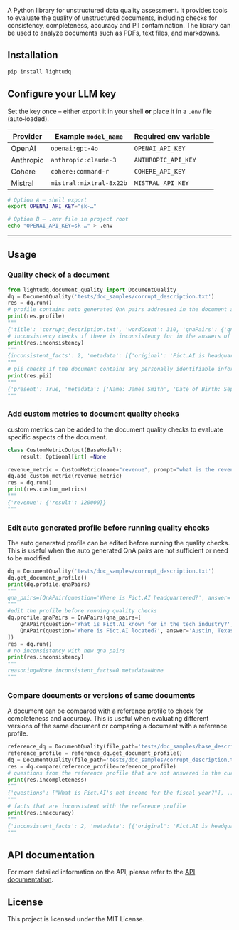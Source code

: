 
A Python library for unstructured data quality assessment. It provides tools to evaluate the quality of unstructured
documents, including checks for consistency, completeness, accuracy and PII contamination. The library can be used to
analyze documents such as PDFs, text files, and markdowns.

## Installation
```python
pip install lightudq
```
## Configure your LLM key
Set the key once – either export it in your shell **or** place it in a `.env` file (auto‑loaded).

| Provider   | Example `model_name`   | Required env variable   |
|------------|-----------------------|-------------------------|
| OpenAI     | `openai:gpt-4o`        | `OPENAI_API_KEY`        |
| Anthropic  | `anthropic:claude-3`   | `ANTHROPIC_API_KEY`     |
| Cohere     | `cohere:command-r`     | `COHERE_API_KEY`        |
| Mistral    | `mistral:mixtral-8x22b`| `MISTRAL_API_KEY`       |

```bash
# Option A – shell export
export OPENAI_API_KEY="sk-…"

# Option B – .env file in project root
echo "OPENAI_API_KEY=sk-…" > .env
```

---

## Usage

### Quality check of a document
```python
from lightudq.document_quality import DocumentQuality
dq = DocumentQuality('tests/doc_samples/corrupt_description.txt')
res = dq.run()
# profile contains auto generated QnA pairs addressed in the document along with document summary
print(res.profile)
"""
{'title': 'corrupt_description.txt', 'wordCount': 310, 'qnaPairs': {'qna_pairs': [{'question': 'What is Fict.AI known for in the tech industry?',...}"""
# inconsistency checks if there is inconsistency for in the answers of the  auto generated QnA pairs
print(res.inconsistency)
"""
{inconsistent_facts': 2, 'metadata': [{'original': 'Fict.AI is headquartered in Austin, ....}
"""
# pii checks if the document contains any personally identifiable information
print(res.pii)
"""
{'present': True, 'metadata': ['Name: James Smith', 'Date of Birth: September 23, 1970'], 'count': 2}
"""
```

### Add custom metrics to document quality checks
custom metrics can be added to the document quality checks to evaluate specific aspects of the document.
```python
class CustomMetricOutput(BaseModel):
    result: Optional[int] =None

revenue_metric = CustomMetric(name="revenue", prompt="what is the revenue?", outputModel=CustomMetricOutput)
dq.add_custom_metric(revenue_metric)
res = dq.run()
print(res.custom_metrics)
"""
{'revenue': {'result': 120000}}
"""
```
### Edit auto generated profile before running quality checks
The auto generated profile can be edited before running the quality checks. This is useful when the auto generated QnA
pairs are not sufficient or need to be modified.
```python
dq = DocumentQuality('tests/doc_samples/corrupt_description.txt')
dq.get_document_profile()
print(dq.profile.qnaPairs)
"""
qna_pairs=[QnAPair(question='Where is Fict.AI headquartered?', answer='Fict.AI is headquartered in the vibrant city of Austin.'), QnAPair(question='How much revenue does Fict.AI currently generate?', answer='Fict.AI currently generates an impressive revenue of $120,000.'), QnAPair(question='Who is the CFO of Fict.AI and since when has he been in that position?', answer='The CFO of Fict.AI is James Smith, who has been in the position since 2015.'), QnAPair(question="What factor contributes to Fict.AI's ability to form collaborations and partnerships?", answer="Fict.AI's strategic location in Austin provides easy access to numerous tech firms and talent, fostering an environment conducive to collaborations and partnerships."), QnAPair(question="What significant role does James Smith have in Fict.AI's success?", answer='James Smith, the CFO of Fict.AI, has played a crucial role in financial decision-making and has successfully guided the company to its current financial stability.')]
"""
#edit the profile before running quality checks
dq.profile.qnaPairs = QnAPairs(qna_pairs=[
    QnAPair(question='What is Fict.AI known for in the tech industry?', answer='AI solutions'),
    QnAPair(question='Where is Fict.AI located?', answer='Austin, Texas'),
])
res = dq.run()
# no inconsistency with new qna pairs
print(res.inconsistency)
"""
reasoning=None inconsistent_facts=0 metadata=None
"""
```

### Compare documents or versions of same documents
A document can be compared with a reference profile to check for completeness and accuracy. This is useful when
evaluating different versions of the same document or comparing a document with a reference profile.
```python
reference_dq = DocumentQuality(file_path='tests/doc_samples/base_description.pdf')
reference_profile = reference_dq.get_document_profile()
dq = DocumentQuality(file_path='tests/doc_samples/corrupt_description.txt')
res = dq.compare(reference_profile=reference_profile)
# questions from the reference profile that are not answered in the current document
print(res.incompleteness)
"""
{'questions': ["What is Fict.AI's net income for the fiscal year?"], ...}
"""
# facts that are inconsistent with the reference profile
print(res.inaccuracy)
"""
{'inconsistent_facts': 2, 'metadata': [{'original': 'Fict.AI is headquartered in Austin, Texas and ....}
"""
```

## API documentation
For more detailed information on the API, please refer to the [API documentation](https://lightup-data.github.io/lightudq/).

## License

This project is licensed under the MIT License.
